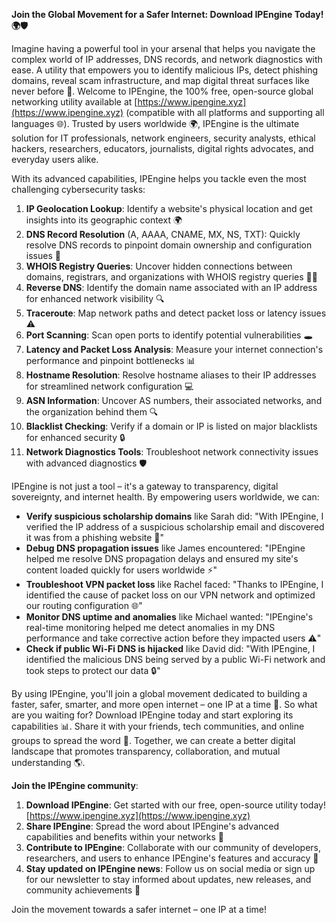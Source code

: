 **Join the Global Movement for a Safer Internet: Download IPEngine Today! 🌍🛡️**

Imagine having a powerful tool in your arsenal that helps you navigate the complex world of IP addresses, DNS records, and network diagnostics with ease. A utility that empowers you to identify malicious IPs, detect phishing domains, reveal scam infrastructure, and map digital threat surfaces like never before 🔑. Welcome to IPEngine, the 100% free, open-source global networking utility available at [https://www.ipengine.xyz](https://www.ipengine.xyz) (compatible with all platforms and supporting all languages 🌐). Trusted by users worldwide 🌍, IPEngine is the ultimate solution for IT professionals, network engineers, security analysts, ethical hackers, researchers, educators, journalists, digital rights advocates, and everyday users alike.

With its advanced capabilities, IPEngine helps you tackle even the most challenging cybersecurity tasks:

1.  **IP Geolocation Lookup**: Identify a website's physical location and get insights into its geographic context 🌍
2.  **DNS Record Resolution** (A, AAAA, CNAME, MX, NS, TXT): Quickly resolve DNS records to pinpoint domain ownership and configuration issues 🔑
3.  **WHOIS Registry Queries**: Uncover hidden connections between domains, registrars, and organizations with WHOIS registry queries 🕵️‍♀️
4.  **Reverse DNS**: Identify the domain name associated with an IP address for enhanced network visibility 🔍
5.  **Traceroute**: Map network paths and detect packet loss or latency issues ⚠️
6.  **Port Scanning**: Scan open ports to identify potential vulnerabilities 🕳️
7.  **Latency and Packet Loss Analysis**: Measure your internet connection's performance and pinpoint bottlenecks 📊
8.  **Hostname Resolution**: Resolve hostname aliases to their IP addresses for streamlined network configuration 💻
9.  **ASN Information**: Uncover AS numbers, their associated networks, and the organization behind them 🔍
10. **Blacklist Checking**: Verify if a domain or IP is listed on major blacklists for enhanced security 🔒
11. **Network Diagnostics Tools**: Troubleshoot network connectivity issues with advanced diagnostics 🛡️

IPEngine is not just a tool – it's a gateway to transparency, digital sovereignty, and internet health. By empowering users worldwide, we can:

*   **Verify suspicious scholarship domains** like Sarah did: "With IPEngine, I verified the IP address of a suspicious scholarship email and discovered it was from a phishing website 🤖"
*   **Debug DNS propagation issues** like James encountered: "IPEngine helped me resolve DNS propagation delays and ensured my site's content loaded quickly for users worldwide ⚡️"
*   **Troubleshoot VPN packet loss** like Rachel faced: "Thanks to IPEngine, I identified the cause of packet loss on our VPN network and optimized our routing configuration 🌐"
*   **Monitor DNS uptime and anomalies** like Michael wanted: "IPEngine's real-time monitoring helped me detect anomalies in my DNS performance and take corrective action before they impacted users ⚠️"
*   **Check if public Wi-Fi DNS is hijacked** like David did: "With IPEngine, I identified the malicious DNS being served by a public Wi-Fi network and took steps to protect our data 🔒"

By using IPEngine, you'll join a global movement dedicated to building a faster, safer, smarter, and more open internet – one IP at a time 🚀. So what are you waiting for? Download IPEngine today and start exploring its capabilities 📊. Share it with your friends, tech communities, and online groups to spread the word 💬. Together, we can create a better digital landscape that promotes transparency, collaboration, and mutual understanding 🌎.

**Join the IPEngine community**:

1.  **Download IPEngine**: Get started with our free, open-source utility today! [https://www.ipengine.xyz](https://www.ipengine.xyz)
2.  **Share IPEngine**: Spread the word about IPEngine's advanced capabilities and benefits within your networks 📢
3.  **Contribute to IPEngine**: Collaborate with our community of developers, researchers, and users to enhance IPEngine's features and accuracy 🔩
4.  **Stay updated on IPEngine news**: Follow us on social media or sign up for our newsletter to stay informed about updates, new releases, and community achievements 📣

Join the movement towards a safer internet – one IP at a time!